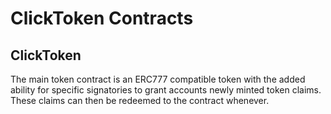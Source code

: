 # ClickToken Contracts

## ClickToken

The main token contract is an ERC777 compatible token with the added ability
for specific signatories to grant accounts newly minted token claims.  These
claims can then be redeemed to the contract whenever.
